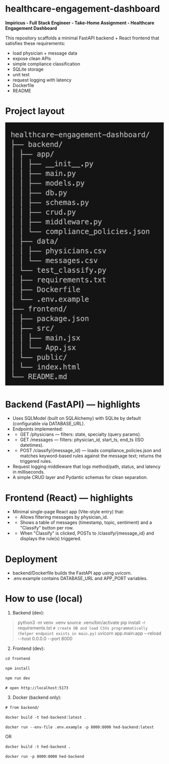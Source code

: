 # healthcare-engagement-dashboard
**Impiricus - Full Stack Engineer - Take-Home Assignment - Healthcare Engagement Dashboard**

This repository scaffolds a minimal FastAPI backend + React frontend that satisfies these requirements: 
* load physician + message data
* expose clean APIs
* simple compliance classification
* SQLite storage
* unit test
* request logging with latency
* Dockerfile
* README

# Project layout

![Project layout](https://github.com/dstrube1/healthcare-engagement-dashboard/blob/main/hed-project-layout.png)

# Backend (FastAPI) — highlights

* Uses SQLModel (built on SQLAlchemy) with SQLite by default (configurable via DATABASE_URL).
* Endpoints implemented:
* * GET /physicians — filters: state, specialty (query params).
* * GET /messages — filters: physician_id, start_ts, end_ts (ISO datetimes).
* * POST /classify/{message_id} — loads compliance_policies.json and matches keyword-based rules against the message text; returns the triggered rules.
* Request logging middleware that logs method/path, status, and latency in milliseconds.
* A simple CRUD layer and Pydantic schemas for clean separation.

# Frontend (React) — highlights
* Minimal single-page React app (Vite-style entry) that:
* * Allows filtering messages by physician_id.
* * Shows a table of messages (timestamp, topic, sentiment) and a "Classify" button per row.
* * When "Classify" is clicked, POSTs to /classify/{message_id} and displays the rule(s) triggered.

# Deployment
* backend/Dockerfile builds the FastAPI app using uvicorn.
* .env.example contains DATABASE_URL and APP_PORT variables.

# How to use (local)

1. Backend (dev):

> python3 -m venv .venv 
> source .venv/bin/activate 
> pip install -r requirements.txt 
` # create DB and load CSVs programmatically (helper endpoint exists in main.py) `
> uvicorn app.main:app --reload --host 0.0.0.0 --port 8000 

2. Frontend (dev):

` cd frontend `

` npm install `

` npm run dev `

` # open http://localhost:5173 ` 

3. Docker (backend only):

` # from backend/ `

` docker build -t hed-backend:latest . `

` docker run --env-file .env.example -p 8000:8000 hed-backend:latest `

OR

` docker build -t hed-backend . `

` docker run -p 8000:8000 hed-backend `


